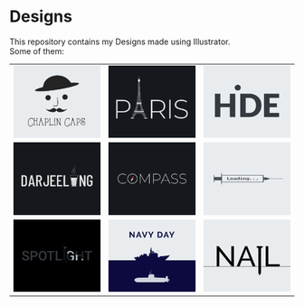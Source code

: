 # Designs
This repository contains my Designs made using Illustrator.<br>
Some of them:<br>
<table>
<tr><td><img src="./2020-11/png/18.11.2020.png"></td><td><img src="./2020-12/png/18.12.2020.png"></td><td><img src="./2020-11/png/23.11.2020.png"></td></tr>
<tr><td><img src="./2020-12/png/31.12.2020.png"></td><td><img src="./2020-12/png/12.12.2020.png"></td><td><img src="./2020-11/png/30.11.2020.png"></td></tr>
<tr><td><img src="./2020-11/png/21.11.2020.png"></td><td><img src="./2020-12/png/04.12.2020.png"></td><td><img src="./2020-11/png/24.11.2020.png"></td></tr>
</table>
